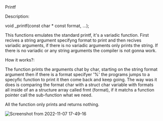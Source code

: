 Printf

Description: 

void _printf(const char * const format, ...);

This functions emulates the standard printf, it's a variadic function. 
First recives a string argument specifyng format to print and then recives 
variadic arguments, if there is no variadic arguments only prints the string.
If there is no variadic or any string arguments the compiler is not gonna work.

How it works?:

The function prints the arguments chat by char, starting on the string format argument
then if there is a format specifyer '%' the programs jumps to a specyfic function to print it
then come back and keep going. The way was it does is comparing the format char with a struct
char variable with formats all inside of an a structure array called frmt (format), if it matchs 
a function pointer call the sub-function what we need. 

All the function only prints and returns nothing.

![Screenshot from 2022-11-07 17-49-16](https://user-images.githubusercontent.com/110310135/200412506-6888776c-48ad-4e0d-bb0f-8a28ed2f1203.png)
